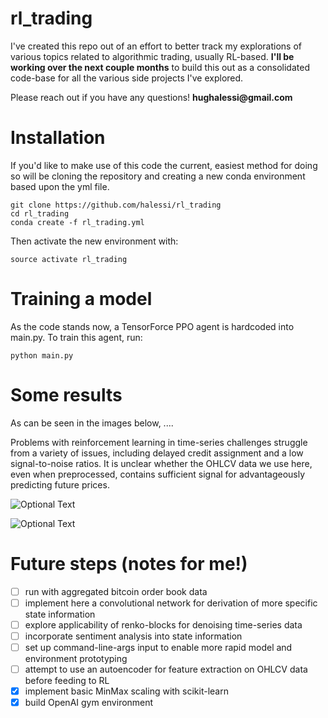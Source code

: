 # rl_trading
I've created this repo out of an effort to better track my explorations of various topics related to algorithmic trading, usually RL-based. **I'll be working over the next couple months** to build this out as a consolidated code-base for all the various side projects I've explored. 

Please reach out if you have any questions!
__hughalessi@gmail.com__

# Installation
If you'd like to make use of this code the current, easiest method for doing so will be cloning the repository and creating a new conda environment based upon the yml file. 

```
git clone https://github.com/halessi/rl_trading
cd rl_trading
conda create -f rl_trading.yml
```

Then activate the new environment with:
```
source activate rl_trading
```

# Training a model
As the code stands now, a TensorForce PPO agent is hardcoded into main.py. To train this agent, run:
```
python main.py
```

# Some results
As can be seen in the images below, ....

Problems with reinforcement learning in time-series challenges struggle from a variety of issues, including delayed credit assignment and a low signal-to-noise ratios. It is unclear whether the OHLCV data we use here, even when preprocessed, contains sufficient signal for advantageously predicting future prices. 

![Optional Text](../master/imgs/btc_120114_to_030115.png)

![Optional Text](../master/imgs/AAPL.png)

# Future steps (notes for me!)
- [ ] run with aggregated bitcoin order book data
- [ ] implement here a convolutional network for derivation of more specific state information
- [ ] explore applicability of renko-blocks for denoising time-series data
- [ ] incorporate sentiment analysis into state information
- [ ] set up command-line-args input to enable more rapid model and environment prototyping
- [ ] attempt to use an autoencoder for feature extraction on OHLCV data before feeding to RL
- [X] implement basic MinMax scaling with scikit-learn
- [X] build OpenAI gym environment
